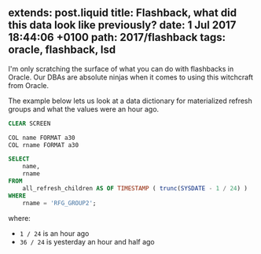 extends: post.liquid
title: Flashback, what did this data look like previously?
date: 1 Jul 2017 18:44:06 +0100
path: 2017/flashback
tags: oracle, flashback, lsd
---
I'm only scratching the surface of what you can do with flashbacks in Oracle. 
Our DBAs are absolute ninjas when it comes to using this witchcraft from Oracle.

The example below lets us look at a data dictionary for materialized refresh
groups and what the values were an hour ago.

```sql
CLEAR SCREEN

COL name FORMAT a30
COL rname FORMAT a30

SELECT
    name,
    rname
FROM
    all_refresh_children AS OF TIMESTAMP ( trunc(SYSDATE - 1 / 24) )
WHERE
    rname = 'RFG_GROUP2';
```

where:

 - `1 / 24` is an hour ago
 - `36 / 24` is yesterday an hour and half ago